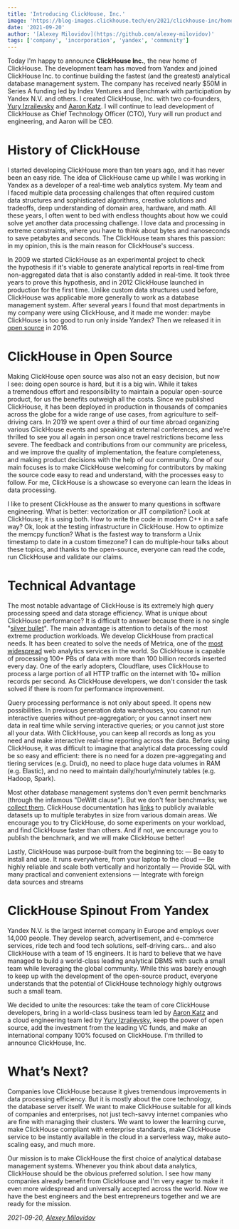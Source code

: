 ```yaml
---
title: 'Introducing ClickHouse, Inc.'
image: 'https://blog-images.clickhouse.tech/en/2021/clickhouse-inc/home.png'
date: '2021-09-20'
author: '[Alexey Milovidov](https://github.com/alexey-milovidov)'
tags: ['company', 'incorporation', 'yandex', 'community']
---
```


Today I'm happy to announce **ClickHouse Inc.**, the new home of ClickHouse. The development team has moved from Yandex and joined ClickHouse Inc. to continue building the fastest (and the greatest) analytical database management system. The company has received nearly $50M in Series A funding led by Index Ventures and Benchmark with participation by Yandex N.V. and others. I created ClickHouse, Inc. with two co-founders, [Yury Izrailevsky](https://www.linkedin.com/in/yuryizrailevsky/) and [Aaron Katz](https://www.linkedin.com/in/aaron-k-5762094/). I will continue to lead development of ClickHouse as Chief Technology Officer (CTO), Yury will run product and engineering, and Aaron will be CEO.

# History of ClickHouse

I started developing ClickHouse more than ten years ago, and it has never been an easy ride. The idea of ClickHouse came up while I was working in Yandex as a developer of a real-time web analytics system. My team and I faced multiple data processing challenges that often required custom data structures and sophisticated algorithms, creative solutions and tradeoffs, deep understanding of domain area, hardware, and math. All these years, I often went to bed with endless thoughts about how we could solve yet another data processing challenge. I love data and processing in extreme constraints, where you have to think about bytes and nanoseconds to save petabytes and seconds. The ClickHouse team shares this passion: in my opinion, this is the main reason for ClickHouse's success.

In 2009 we started ClickHouse as an experimental project to check the hypothesis if it's viable to generate analytical reports in real-time from non-aggregated data that is also constantly added in real-time. It took three years to prove this hypothesis, and in 2012 ClickHouse launched in production for the first time. Unlike custom data structures used before, ClickHouse was applicable more generally to work as a database management system. After several years I found that most departments in my company were using ClickHouse, and it made me wonder: maybe ClickHouse is too good to run only inside Yandex? Then we released it in [open source](https://github.com/ClickHouse/ClickHouse) in 2016.

# ClickHouse in Open Source

Making ClickHouse open source was also not an easy decision, but now I see: doing open source is hard, but it is a big win. While it takes a tremendous effort and responsibility to maintain a popular open-source product, for us the benefits outweigh all the costs. Since we published ClickHouse, it has been deployed in production in thousands of companies across the globe for a wide range of use cases, from agriculture to self-driving cars. In 2019 we spent over a third of our time abroad organizing various ClickHouse events and speaking at external conferences, and we’re thrilled to see you all again in person once travel restrictions become less severe. The feedback and contributions from our community are priceless, and we improve the quality of implementation, the feature completeness, and making product decisions with the help of our community. One of our main focuses is to make ClickHouse welcoming for contributors by making the source code easy to read and understand, with the processes easy to follow. For me, ClickHouse is a showcase so everyone can learn the ideas in data processing.

I like to present ClickHouse as the answer to many questions in software engineering. What is better: vectorization or JIT compilation? Look at ClickHouse; it is using both. How to write the code in modern C++ in a safe way? Ok, look at the testing infrastructure in ClickHouse. How to optimize the memcpy function? What is the fastest way to transform a Unix timestamp to date in a custom timezone? I can do multiple-hour talks about these topics, and thanks to the open-source, everyone can read the code, run ClickHouse and validate our claims.

# Technical Advantage

The most notable advantage of ClickHouse is its extremely high query processing speed and data storage efficiency. What is unique about ClickHouse performance? It is difficult to answer because there is no single "[silver bullet](https://www.youtube.com/watch?v=ZOZQCQEtrz8)". The main advantage is attention to details of the most extreme production workloads. We develop ClickHouse from practical needs. It has been created to solve the needs of Metrica, one of the [most widespread](https://w3techs.com/technologies/overview/traffic_analysis) web analytics services in the world. So ClickHouse is capable of processing 100+ PBs of data with more than 100 billion records inserted every day. One of the early adopters, Cloudflare, uses ClickHouse to process a large portion of all HTTP traffic on the internet with 10+ million records per second. As ClickHouse developers, we don't consider the task solved if there is room for performance improvement.

Query processing performance is not only about speed. It opens new possibilities. In previous generation data warehouses, you cannot run interactive queries without pre-aggregation; or you cannot insert new data in real time while serving interactive queries; or you cannot just store all your data. With ClickHouse, you can keep all records as long as you need and make interactive real-time reporting across the data. Before using ClickHouse, it was difficult to imagine that analytical data processing could be so easy and efficient: there is no need for a dozen pre-aggregating and tiering services (e.g. Druid), no need to place huge data volumes in RAM (e.g. Elastic), and no need to maintain daily/hourly/minutely tables (e.g. Hadoop, Spark).

Most other database management systems don't even permit benchmarks (through the infamous "DeWitt clause"). But we don't fear benchmarks; we [collect them](https://github.com/ClickHouse/ClickHouse/issues/22398). ClickHouse documentation has [links](https://clickhouse.com/docs/en/getting-started/example-datasets/) to publicly available datasets up to multiple terabytes in size from various domain areas. We encourage you to try ClickHouse, do some experiments on your workload, and find ClickHouse faster than others. And if not, we encourage you to publish the benchmark, and we will make ClickHouse better!

Lastly, ClickHouse was purpose-built from the beginning to:
— Be easy to install and use. It runs everywhere, from your laptop to the cloud
— Be highly reliable and scale both vertically and horizontally
— Provide SQL with many practical and convenient extensions
— Integrate with foreign data sources and streams

# ClickHouse Spinout From Yandex

Yandex N.V. is the largest internet company in Europe and employs over 14,000 people. They develop search, advertisement, and e-commerce services, ride tech and food tech solutions, self-driving cars... and also ClickHouse with a team of 15 engineers. It is hard to believe that we have managed to build a world-class leading analytical DBMS with such a small team while leveraging the global community. While this was barely enough to keep up with the development of the open-source product, everyone understands that the potential of ClickHouse technology highly outgrows such a small team.

We decided to unite the resources: take the team of core ClickHouse developers, bring in a world-class business team led by [Aaron Katz](https://www.linkedin.com/in/aaron-k-5762094/) and a cloud engineering team led by [Yury Izrailevsky](https://www.linkedin.com/in/yuryizrailevsky/), keep the power of open source, add the investment from the leading VC funds, and make an international company 100% focused on ClickHouse. I'm thrilled to announce ClickHouse, Inc.

# What’s Next?

Companies love ClickHouse because it gives tremendous improvements in data processing efficiency. But it is mostly about the core technology, the database server itself. We want to make ClickHouse suitable for all kinds of companies and enterprises, not just tech-savvy internet companies who are fine with managing their clusters. We want to lower the learning curve, make ClickHouse compliant with enterprise standards, make ClickHouse service to be instantly available in the cloud in a serverless way, make auto-scaling easy, and much more.

Our mission is to make ClickHouse the first choice of analytical database management systems. Whenever you think about data analytics, ClickHouse should be the obvious preferred solution. I see how many companies already benefit from ClickHouse and I'm very eager to make it even more widespread and universally accepted across the world. Now we have the best engineers and the best entrepreneurs together and we are ready for the mission.


_2021-09-20, [Alexey Milovidov](https://github.com/alexey-milovidov)_
